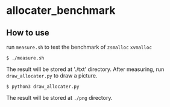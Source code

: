 # allocater_benchmark 
## How to use
run `measure.sh` to test the benchmark of `zsmalloc` `xvmalloc`
```shell
$ ./measure.sh
```
The result will be stored at './txt' directory.
After measuring, run `draw_allocater.py` to draw a picture.
```shell
$ python3 draw_allocater.py
```
The result will be stored at `./png` directory.
